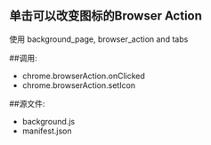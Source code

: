﻿单击可以改变图标的Browser Action
----------------------
使用 background_page, browser_action and tabs

##调用:
 - chrome.browserAction.onClicked
 - chrome.browserAction.setIcon

##源文件:
 - background.js
 - manifest.json